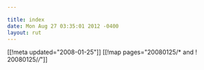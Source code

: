 ```yaml
---

title: index
date: Mon Aug 27 03:35:01 2012 -0400
layout: rut
---
```


[[!meta updated="2008-01-25"]]
[[!map pages="20080125/* and ! 20080125/*/*"]]
